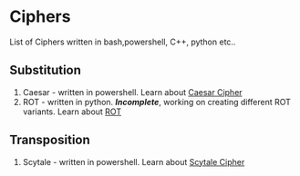 # Ciphers
List of Ciphers written in bash,powershell, C++, python etc..

## Substitution

1. Caesar - written in powershell. Learn about [Caesar Cipher](https://en.wikipedia.org/wiki/Caesar_cipher)
2. ROT - written in python. ***Incomplete***, working on creating different ROT variants. Learn about [ROT](https://en.wikipedia.org/wiki/ROT13)

## Transposition

1. Scytale - written in powershell. Learn about [Scytale Cipher](https://en.wikipedia.org/wiki/Scytale)
